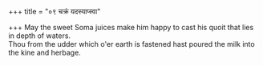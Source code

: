 +++
title = "०९ चक्रं यदस्याप्स्वा"

+++
May the sweet Soma juices make him happy to cast his quoit that lies in depth of waters.  
     Thou from the udder which o'er earth is fastened hast poured the milk into the kine and herbage.